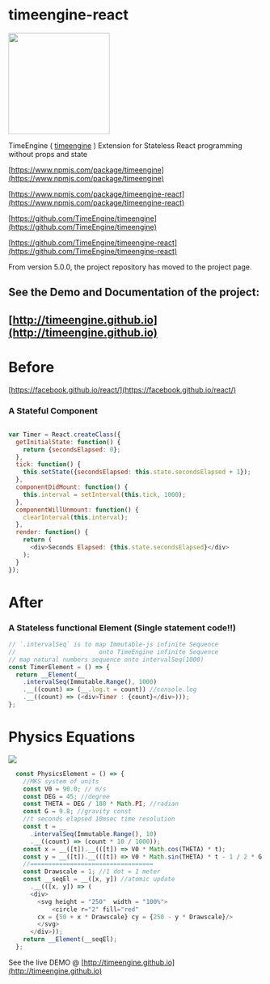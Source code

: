 # timeengine-react

<img src="http://timeengine.github.io/images/timeengine-logo.svg" width="200">


TimeEngine ( [timeengine](https://www.npmjs.com/package/timeengine) ) Extension for Stateless React programming without props and state

[david-dm-dev-image]:https://david-dm.org/kenokabe/timeengine/dev-status.svg

[https://www.npmjs.com/package/timeengine](https://www.npmjs.com/package/timeengine)

[https://www.npmjs.com/package/timeengine-react](https://www.npmjs.com/package/timeengine-react)

[https://github.com/TimeEngine/timeengine](https://github.com/TimeEngine/timeengine)

[https://github.com/TimeEngine/timeengine-react](https://github.com/TimeEngine/timeengine-react)

From version 5.0.0, the project repository has moved to the project page.

## See the Demo and Documentation of the project:

## [http://timeengine.github.io](http://timeengine.github.io)

# Before

[https://facebook.github.io/react/](https://facebook.github.io/react/)

### A Stateful Component

```js

var Timer = React.createClass({
  getInitialState: function() {
    return {secondsElapsed: 0};
  },
  tick: function() {
    this.setState({secondsElapsed: this.state.secondsElapsed + 1});
  },
  componentDidMount: function() {
    this.interval = setInterval(this.tick, 1000);
  },
  componentWillUnmount: function() {
    clearInterval(this.interval);
  },
  render: function() {
    return (
      <div>Seconds Elapsed: {this.state.secondsElapsed}</div>
    );
  }
});
```

# After

### A Stateless functional Element (Single statement code!!)

```js
// `.intervalSeq` is to map Immutable-js infinite Sequence
//                       onto TimeEngine infinite Sequence
// map natural numbers sequence onto intervalSeq(1000)
const TimerElement = () => {
  return __Element(__
    .intervalSeq(Immutable.Range(), 1000)
    .__((count) => (__.log.t = count)) //console.log
    .__((count) => (<div>Timer : {count}</div>)));
};
```

# Physics Equations
![](http://timeengine.github.io/images/formula.png)

```js
  const PhysicsElement = () => {
    //MKS system of units
    const V0 = 90.0; // m/s
    const DEG = 45; //degree
    const THETA = DEG / 180 * Math.PI; //radian
    const G = 9.8; //gravity const
    //t seconds elapsed 10msec time resolution
    const t = __
      .intervalSeq(Immutable.Range(), 10)
      .__((count) => (count * 10 / 1000));
    const x = __([t]).__(([t]) => V0 * Math.cos(THETA) * t);
    const y = __([t]).__(([t]) => V0 * Math.sin(THETA) * t - 1 / 2 * G * Math.pow(t, 2));
    //==================================
    const Drawscale = 1; //1 dot = 1 meter
    const __seqEl = __([x, y]) //atomic update
      .__(([x, y]) => (
      <div>
        <svg height = "250"  width = "100%">
            <circle r="2" fill="red"
        cx = {50 + x * Drawscale} cy = {250 - y * Drawscale}/>
        </svg>
      </div>));
    return __Element(__seqEl);
  };
```

See the live DEMO @
[http://timeengine.github.io](http://timeengine.github.io)
